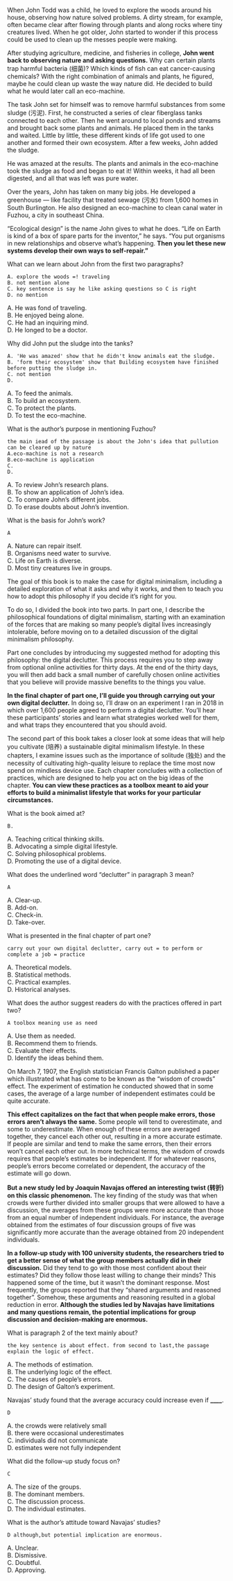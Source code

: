 When John Todd was a child, he loved to explore the woods around his house, observing how nature solved problems. A dirty stream, for example, often became clear after flowing through plants and along rocks where tiny creatures lived. When he got older, John started to wonder if this process could be used to clean up the messes people were making.

After studying agriculture, medicine, and fisheries in college, **John went back to observing nature and asking questions.** Why can certain plants trap harmful bacteria (细菌)? Which kinds of fish can eat cancer-causing chemicals? With the right combination of animals and plants, he figured, maybe he could clean up waste the way nature did. He decided to build what he would later call an eco-machine.

The task John set for himself was to remove harmful substances from some sludge (污泥). First, he constructed a series of clear fiberglass tanks connected to each other. Then he went around to local ponds and streams and brought back some plants and animals. He placed them in the tanks and waited. Little by little, these different kinds of life got used to one another and formed their own ecosystem. After a few weeks, John added the sludge.

He was amazed at the results. The plants and animals in the eco-machine took the sludge as food and began to eat it! Within weeks, it had all been digested, and all that was left was pure water.

Over the years, John has taken on many big jobs. He developed a greenhouse — like facility that treated sewage (污水) from 1,600 homes in South Burlington. He also designed an eco-machine to clean canal water in Fuzhou, a city in southeast China.

“Ecological design” is the name John gives to what he does. “Life on Earth is kind of a box of spare parts for the inventor,” he says. “You put organisms in new relationships and observe what’s happening. **Then you let these new systems develop their own ways to self-repair.”**

What can we learn about John from the first two paragraphs?

    A. explore the woods =! traveling
    B. not mention alone
    C. key sentence is say he like asking questions so C is right
    D. no mention

A. He was fond of traveling.  
B. He enjoyed being alone.  
C. He had an inquiring mind.  
D. He longed to be a doctor.

Why did John put the sludge into the tanks?

    A. 'He was amazed' show that he didn't know animals eat the sludge.
    B. 'form their ecosystem' show that Building ecosystem have finished before putting the sludge in.
    C. not mention
    D.

A. To feed the animals.  
B. To build an ecosystem.  
C. To protect the plants.  
D. To test the eco-machine.

What is the author’s purpose in mentioning Fuzhou?

    the main iead of the passage is about the John's idea that pullution can be cleared up by nature
    A.eco-machine is not a research
    B.eco-machine is application
    C.
    D.

A. To review John’s research plans.  
B. To show an application of John’s idea.  
C. To compare John’s different jobs.  
D. To erase doubts about John’s invention.

What is the basis for John’s work?

    A

A. Nature can repair itself.  
B. Organisms need water to survive.  
C. Life on Earth is diverse.  
D. Most tiny creatures live in groups.

The goal of this book is to make the case for digital minimalism, including a detailed exploration of what it asks and why it works, and then to teach you how to adopt this philosophy if you decide it’s right for you.

To do so, I divided the book into two parts. In part one, I describe the philosophical foundations of digital minimalism, starting with an examination of the forces that are making so many people’s digital lives increasingly intolerable, before moving on to a detailed discussion of the digital minimalism philosophy.

Part one concludes by introducing my suggested method for adopting this philosophy: the digital declutter. This process requires you to step away from optional online activities for thirty days. At the end of the thirty days, you will then add back a small number of carefully chosen online activities that you believe will provide massive benefits to the things you value.

**In the final chapter of part one, I’ll guide you through carrying out your own digital declutter.** In doing so, I’ll draw on an experiment I ran in 2018 in which over 1,600 people agreed to perform a digital declutter. You’ll hear these participants’ stories and learn what strategies worked well for them, and what traps they encountered that you
should avoid.

The second part of this book takes a closer look at some ideas that will help you cultivate (培养) a sustainable digital minimalism lifestyle. In these chapters, I examine issues such as the importance of solitude (独处) and the necessity of cultivating high-quality leisure to replace the time most now spend on mindless device use. Each chapter
concludes with a collection of practices, which are designed to help you act on the big ideas of the chapter. **You can view these practices as a toolbox meant to aid your efforts to build a minimalist lifestyle that works for your particular circumstances.**

What is the book aimed at?

    B.

A. Teaching critical thinking skills.  
B. Advocating a simple digital lifestyle.  
C. Solving philosophical problems.  
D. Promoting the use of a digital device.

What does the underlined word “declutter” in paragraph 3 mean?

    A

A. Clear-up.  
B. Add-on.  
C. Check-in.  
D. Take-over.

What is presented in the final chapter of part one?

    carry out your own digital declutter, carry out = to perform or complete a job = practice

A. Theoretical models.  
B. Statistical methods.  
C. Practical examples.  
D. Historical analyses.

What does the author suggest readers do with the practices offered in part two?

    A toolbox meaning use as need

A. Use them as needed.  
B. Recommend them to friends.  
C. Evaluate their effects.  
D. Identify the ideas behind them.

On March 7, 1907, the English statistician Francis Galton published a paper which illustrated what has come to be known as the “wisdom of crowds” effect. The experiment of estimation he conducted showed that in some cases, the average of a large number of independent estimates could be quite accurate.

**This effect capitalizes on the fact that when people make errors, those errors aren’t always the same.** Some people will tend to overestimate, and some to underestimate. When enough of these errors are averaged together, they cancel each other out, resulting in a more accurate estimate. If people are similar and tend to make the same
errors, then their errors won’t cancel each other out. In more technical terms, the wisdom of crowds requires that people’s estimates be independent. If for whatever reasons, people’s errors become correlated or dependent, the accuracy of the estimate will go down.

**But a new study led by Joaquin Navajas offered an interesting twist (转折) on this classic phenomenon.** The key finding of the study was that when crowds were further divided into smaller groups that were allowed to have a discussion, the averages from these groups were more accurate than those from an equal number of independent individuals. For instance, the average obtained from the estimates of four discussion groups of five was significantly more accurate than the average obtained from 20 independent individuals.

**In a follow-up study with 100 university students, the researchers tried to get a better sense of what the group members actually did in their discussion.** Did they tend to go with those most confident about their estimates? Did they follow those least willing to change their minds? This happened some of the time, but it wasn’t the dominant response. Most frequently, the groups reported that they “shared arguments and reasoned together”. Somehow, these arguments and reasoning resulted in a global reduction in error. **Although the studies led by Navajas have limitations and many questions remain, the potential implications for group discussion and decision-making are enormous.**

What is paragraph 2 of the text mainly about?

    the key sentence is about effect. from second to last,the passage explain the logic of effect.

A. The methods of estimation.  
B. The underlying logic of the effect.  
C. The causes of people’s errors.  
D. The design of Galton’s experiment.

Navajas’ study found that the average accuracy could increase even if **\_\_\_\_**.

    D

A. the crowds were relatively small  
B. there were occasional underestimates  
C. individuals did not communicate  
D. estimates were not fully independent

What did the follow-up study focus on?

    C

A. The size of the groups.  
B. The dominant members.  
C. The discussion process.  
D. The individual estimates.

What is the author’s attitude toward Navajas’ studies?

    D although,but potential implication are enormous.

A. Unclear.  
B. Dismissive.  
C. Doubtful.  
D. Approving.
